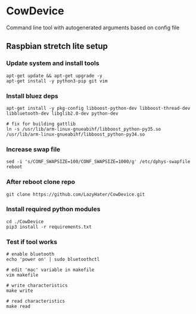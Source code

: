 # CowDevice

Command line tool with autogenerated arguments based on config file

## Raspbian stretch lite setup

### Update system and install tools

```
apt-get update && apt-get upgrade -y
apt-get install -y python3-pip git vim
```

### Install bluez deps

```
apt-get install -y pkg-config libboost-python-dev libboost-thread-dev libbluetooth-dev libglib2.0-dev python-dev

# fix for building gattlib
ln -s /usr/lib/arm-linux-gnueabihf/libboost_python-py35.so /usr/lib/arm-linux-gnueabihf/libboost_python-py34.so

```

### Increase swap file

```
sed -i 's/CONF_SWAPSIZE=100/CONF_SWAPSIZE=1000/g' /etc/dphys-swapfile
reboot
```

### After reboot clone repo

```
git clone https://github.com/LazyHater/CowDevice.git
```

### Install required python modules

```
cd ./CowDevice
pip3 install -r requirements.txt
```

### Test if tool works

```
# enable bluetooth
echo 'power on' | sudo bluetoothctl

# edit 'mac' variable in makefile
vim makefile

# write characteristics
make write

# read characteristics
make read
```

